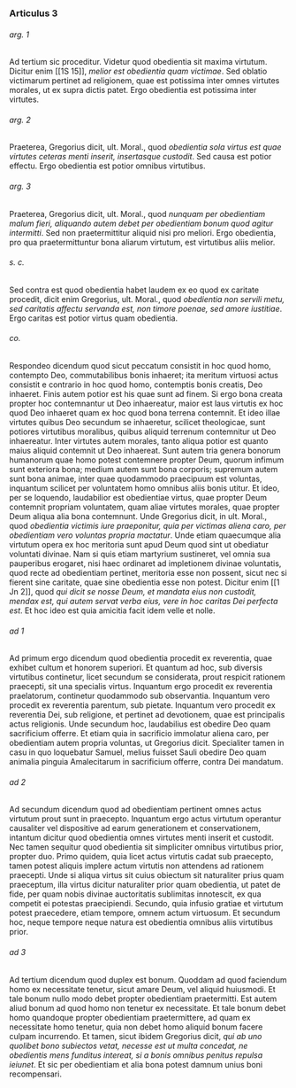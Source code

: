 ### Articulus 3

###### arg. 1
Ad tertium sic proceditur. Videtur quod obedientia sit maxima virtutum. Dicitur enim [[1S 15]], *melior est obedientia quam victimae*. Sed oblatio victimarum pertinet ad religionem, quae est potissima inter omnes virtutes morales, ut ex supra dictis patet. Ergo obedientia est potissima inter virtutes.

###### arg. 2
Praeterea, Gregorius dicit, ult. Moral., quod *obedientia sola virtus est quae virtutes ceteras menti inserit, insertasque custodit*. Sed causa est potior effectu. Ergo obedientia est potior omnibus virtutibus.

###### arg. 3
Praeterea, Gregorius dicit, ult. Moral., quod *nunquam per obedientiam malum fieri, aliquando autem debet per obedientiam bonum quod agitur intermitti*. Sed non praetermittitur aliquid nisi pro meliori. Ergo obedientia, pro qua praetermittuntur bona aliarum virtutum, est virtutibus aliis melior.

###### s. c.
Sed contra est quod obedientia habet laudem ex eo quod ex caritate procedit, dicit enim Gregorius, ult. Moral., quod *obedientia non servili metu, sed caritatis affectu servanda est, non timore poenae, sed amore iustitiae*. Ergo caritas est potior virtus quam obedientia.

###### co.
Respondeo dicendum quod sicut peccatum consistit in hoc quod homo, contempto Deo, commutabilibus bonis inhaeret; ita meritum virtuosi actus consistit e contrario in hoc quod homo, contemptis bonis creatis, Deo inhaeret. Finis autem potior est his quae sunt ad finem. Si ergo bona creata propter hoc contemnantur ut Deo inhaereatur, maior est laus virtutis ex hoc quod Deo inhaeret quam ex hoc quod bona terrena contemnit. Et ideo illae virtutes quibus Deo secundum se inhaeretur, scilicet theologicae, sunt potiores virtutibus moralibus, quibus aliquid terrenum contemnitur ut Deo inhaereatur. Inter virtutes autem morales, tanto aliqua potior est quanto maius aliquid contemnit ut Deo inhaereat. Sunt autem tria genera bonorum humanorum quae homo potest contemnere propter Deum, quorum infimum sunt exteriora bona; medium autem sunt bona corporis; supremum autem sunt bona animae, inter quae quodammodo praecipuum est voluntas, inquantum scilicet per voluntatem homo omnibus aliis bonis utitur. Et ideo, per se loquendo, laudabilior est obedientiae virtus, quae propter Deum contemnit propriam voluntatem, quam aliae virtutes morales, quae propter Deum aliqua alia bona contemnunt. Unde Gregorius dicit, in ult. Moral., quod *obedientia victimis iure praeponitur, quia per victimas aliena caro, per obedientiam vero voluntas propria mactatur*. Unde etiam quaecumque alia virtutum opera ex hoc meritoria sunt apud Deum quod sint ut obediatur voluntati divinae. Nam si quis etiam martyrium sustineret, vel omnia sua pauperibus erogaret, nisi haec ordinaret ad impletionem divinae voluntatis, quod recte ad obedientiam pertinet, meritoria esse non possent, sicut nec si fierent sine caritate, quae sine obedientia esse non potest. Dicitur enim [[1 Jn 2]], quod *qui dicit se nosse Deum, et mandata eius non custodit, mendax est, qui autem servat verba eius, vere in hoc caritas Dei perfecta est*. Et hoc ideo est quia amicitia facit idem velle et nolle.

###### ad 1
Ad primum ergo dicendum quod obedientia procedit ex reverentia, quae exhibet cultum et honorem superiori. Et quantum ad hoc, sub diversis virtutibus continetur, licet secundum se considerata, prout respicit rationem praecepti, sit una specialis virtus. Inquantum ergo procedit ex reverentia praelatorum, continetur quodammodo sub observantia. Inquantum vero procedit ex reverentia parentum, sub pietate. Inquantum vero procedit ex reverentia Dei, sub religione, et pertinet ad devotionem, quae est principalis actus religionis. Unde secundum hoc, laudabilius est obedire Deo quam sacrificium offerre. Et etiam quia in sacrificio immolatur aliena caro, per obedientiam autem propria voluntas, ut Gregorius dicit. Specialiter tamen in casu in quo loquebatur Samuel, melius fuisset Sauli obedire Deo quam animalia pinguia Amalecitarum in sacrificium offerre, contra Dei mandatum.

###### ad 2
Ad secundum dicendum quod ad obedientiam pertinent omnes actus virtutum prout sunt in praecepto. Inquantum ergo actus virtutum operantur causaliter vel dispositive ad earum generationem et conservationem, intantum dicitur quod obedientia omnes virtutes menti inserit et custodit. Nec tamen sequitur quod obedientia sit simpliciter omnibus virtutibus prior, propter duo. Primo quidem, quia licet actus virtutis cadat sub praecepto, tamen potest aliquis implere actum virtutis non attendens ad rationem praecepti. Unde si aliqua virtus sit cuius obiectum sit naturaliter prius quam praeceptum, illa virtus dicitur naturaliter prior quam obedientia, ut patet de fide, per quam nobis divinae auctoritatis sublimitas innotescit, ex qua competit ei potestas praecipiendi. Secundo, quia infusio gratiae et virtutum potest praecedere, etiam tempore, omnem actum virtuosum. Et secundum hoc, neque tempore neque natura est obedientia omnibus aliis virtutibus prior.

###### ad 3
Ad tertium dicendum quod duplex est bonum. Quoddam ad quod faciendum homo ex necessitate tenetur, sicut amare Deum, vel aliquid huiusmodi. Et tale bonum nullo modo debet propter obedientiam praetermitti. Est autem aliud bonum ad quod homo non tenetur ex necessitate. Et tale bonum debet homo quandoque propter obedientiam praetermittere, ad quam ex necessitate homo tenetur, quia non debet homo aliquid bonum facere culpam incurrendo. Et tamen, sicut ibidem Gregorius dicit, *qui ab uno quolibet bono subiectos vetat, necesse est ut multa concedat, ne obedientis mens funditus intereat, si a bonis omnibus penitus repulsa ieiunet*. Et sic per obedientiam et alia bona potest damnum unius boni recompensari.

